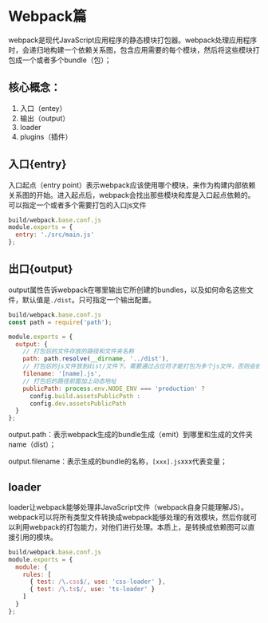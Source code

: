 # Webpack篇

webpack是现代JavaScript应用程序的静态模块打包器。webpack处理应用程序时，会递归地构建一个依赖关系图，包含应用需要的每个模块，然后将这些模块打包成一个或者多个bundle（包）；

## 核心概念：

1. 入口（entey）
2. 输出（output）
3. loader
4. plugins（插件）

## 入口{entry}

入口起点（entry point）表示webpack应该使用哪个模块，来作为构建内部依赖关系图的开始。进入起点后，webpack会找出那些模块和库是入口起点依赖的。可以指定一个或者多个需要打包的入口js文件

```js
build/webpack.base.conf.js
module.exports = {
  entry: './src/main.js'
};
```

## 出口{output}

output属性告诉webpack在哪里输出它所创建的bundles，以及如何命名这些文件，默认值是`./dist`。只可指定一个输出配置。

```javascript
build/webpack.base.conf.js
const path = require('path');

module.exports = {
  output: {
    // 打包后的文件存放的路径和文件夹名称
    path: path.resolve(__dirname, '../dist'),
    // 打包后的js文件放到dist/文件下。需要通过占位符才能打包为多个js文件，否则会依次覆盖文件
    filename: '[name].js',
    // 打包后的路径前面加上动态地址
    publicPath: process.env.NODE_ENV === 'production' ?
      config.build.assetsPublicPath :
      config.dev.assetsPublicPath
  }
};
```

output.path：表示webpack生成的bundle生成（emit）到哪里和生成的文件夹name（dist）；

output.filename：表示生成的bundle的名称，`[xxx].js`xxx代表变量；

## loader

loader让webpack能够处理非JavaScript文件（webpack自身只能理解JS）。webpack可以将所有类型文件转换成webpack能够处理的有效模块，然后你就可以利用webpack的打包能力，对他们进行处理。本质上，是转换成依赖图可以直接引用的模块。

```js
build/webpack.base.conf.js
module.exports = {
  module: {
    rules: [
      { test: /\.css$/, use: 'css-loader' },
      { test: /\.ts$/, use: 'ts-loader' }
    ]
  }
};
```